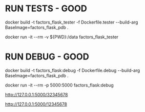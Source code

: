 
# RUN TESTS - GOOD

docker build -t factors_flask_tester -f Dockerfile.tester --build-arg BaseImage=factors_flask_pdb .

docker run -it --rm -v ${PWD}:/data factors_flask_tester

# RUN DEBUG - GOOD

docker build -t factors_flask:debug -f Dockerfile.debug --build-arg BaseImage=factors_flask_pdb .

docker run -it --rm -p 5000:5000 factors_flask:debug

http://127.0.0.1:5000/32345678

http://127.0.0.1:5000/12345678